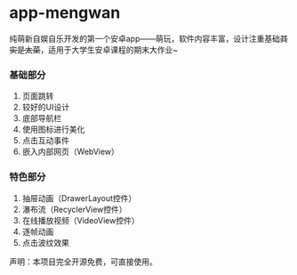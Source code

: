# app-mengwan

纯萌新自娱自乐开发的第一个安卓app——萌玩，软件内容丰富，设计注重基础~~其实是太菜~~，适用于大学生安卓课程的期末大作业~


### 基础部分
1. 页面跳转  
2. 较好的UI设计  
3. 底部导航栏  
4. 使用图标进行美化  
5. 点击互动事件  
6. 嵌入内部网页（WebView）
### 特色部分
1. 抽屉动画（DrawerLayout控件）  
2. 瀑布流（RecyclerView控件）  
3. 在线播放视频（VideoView控件）  
4. 逐帧动画  
5. 点击波纹效果  

声明：本项目完全开源免费，可直接使用。
